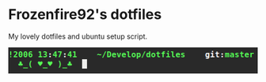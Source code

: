 # Frozenfire92's dotfiles

My lovely dotfiles and ubuntu setup script.

![screenshot](screenshot.png)